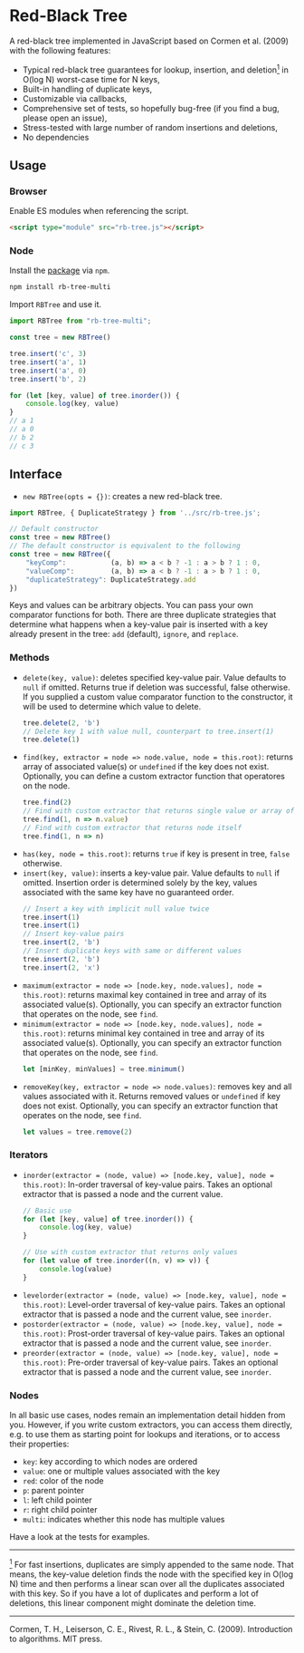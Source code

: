 # Red-Black Tree

A red-black tree implemented in JavaScript based on Cormen et al. (2009) with the following features:

* Typical red-black tree guarantees for lookup, insertion, and deletion<a href="#fn-deletion" id="fn-deletion-text"><sup>1</sup></a> in O(log N) worst-case time for N keys,
* Built-in handling of duplicate keys,
* Customizable via callbacks,
* Comprehensive set of tests, so hopefully bug-free (if you find a bug, please open an issue),
* Stress-tested with large number of random insertions and deletions,
* No dependencies

## Usage

### Browser

Enable ES modules when referencing the script.

```html
<script type="module" src="rb-tree.js"></script>
```

### Node

Install the [package](https://www.npmjs.com/package/rb-tree-multi) via `npm`.

```bash
npm install rb-tree-multi
```

Import `RBTree` and use it.

```javascript
import RBTree from "rb-tree-multi";

const tree = new RBTree()

tree.insert('c', 3)
tree.insert('a', 1)
tree.insert('a', 0)
tree.insert('b', 2)

for (let [key, value] of tree.inorder()) {
    console.log(key, value)
}
// a 1
// a 0
// b 2
// c 3
```


## Interface

* `new RBTree(opts = {})`: creates a new red-black tree.
```javascript
import RBTree, { DuplicateStrategy } from '../src/rb-tree.js';

// Default constructor
const tree = new RBTree()
// The default constructor is equivalent to the following
const tree = new RBTree({
    "keyComp":           (a, b) => a < b ? -1 : a > b ? 1 : 0,
    "valueComp":         (a, b) => a < b ? -1 : a > b ? 1 : 0,
    "duplicateStrategy": DuplicateStrategy.add
})
```

Keys and values can be arbitrary objects. You can pass your own comparator functions for both. There are three duplicate strategies that determine what happens when a key-value pair is inserted with a key already present in the tree: `add` (default), `ignore`, and `replace`.


### Methods


* `delete(key, value)`: deletes specified key-value pair. Value defaults to `null` if omitted. Returns true if deletion was successful, false otherwise. If you supplied a custom value comparator function to the constructor, it will be used to determine which value to delete.
    ```javascript
    tree.delete(2, 'b')
    // Delete key 1 with value null, counterpart to tree.insert(1)
    tree.delete(1)
    ```
* `find(key, extractor = node => node.value, node = this.root)`: returns array of associated value(s) or `undefined` if the key does not exist. Optionally, you can define a custom extractor function that operatores on the node.
    ```javascript
    tree.find(2)
    // Find with custom extractor that returns single value or array of values (possibly ambiguous if you inserted `undefined` values)
    tree.find(1, n => n.value)
    // Find with custom extractor that returns node itself
    tree.find(1, n => n)
    ```
* `has(key, node = this.root)`: returns `true` if key is present in tree, `false` otherwise.
* `insert(key, value)`: inserts a key-value pair. Value defaults to `null` if omitted. Insertion order is determined solely by the key, values associated with the same key have no guaranteed order.
    ```javascript
    // Insert a key with implicit null value twice
    tree.insert(1)
    tree.insert(1)
    // Insert key-value pairs
    tree.insert(2, 'b')
    // Insert duplicate keys with same or different values
    tree.insert(2, 'b')
    tree.insert(2, 'x')
    ```
* `maximum(extractor = node => [node.key, node.values], node = this.root)`: returns maximal key contained in tree and array of its associated value(s). Optionally, you can specify an extractor function that operates on the node, see `find`.
* `minimum(extractor = node => [node.key, node.values], node = this.root)`: returns minimal key contained in tree and array of its associated value(s). Optionally, you can specify an extractor function that operates on the node, see `find`.
    ```javascript
    let [minKey, minValues] = tree.minimum()
    ```
* `removeKey(key, extractor = node => node.values)`: removes key and all values associated with it. Returns removed values or `undefined` if key does not exist. Optionally, you can specify an extractor function that operates on the node, see `find`.
    ```javascript
    let values = tree.remove(2)
    ```

### Iterators

* `inorder(extractor = (node, value) => [node.key, value], node = this.root)`: In-order traversal of key-value pairs. Takes an optional extractor that is passed a node and the current value.
    ```javascript
    // Basic use
    for (let [key, value] of tree.inorder()) {
        console.log(key, value)
    }

    // Use with custom extractor that returns only values
    for (let value of tree.inorder((n, v) => v)) {
        console.log(value)
    }
    ```
* `levelorder(extractor = (node, value) => [node.key, value], node = this.root)`: Level-order traversal of key-value pairs. Takes an optional extractor that is passed a node and the current value, see `inorder`.
* `postorder(extractor = (node, value) => [node.key, value], node = this.root)`: Prost-order traversal of key-value pairs. Takes an optional extractor that is passed a node and the current value, see `inorder`.
* `preorder(extractor = (node, value) => [node.key, value], node = this.root)`: Pre-order traversal of key-value pairs. Takes an optional extractor that is passed a node and the current value, see `inorder`.

### Nodes

In all basic use cases, nodes remain an implementation detail hidden from you. However, if you write custom extractors, you can access them directly, e.g. to use them as starting point for lookups and iterations, or to access their properties:

* `key`: key according to which nodes are ordered
* `value`: one or multiple values associated with the key
* `red`: color of the node
* `p`: parent pointer
* `l`: left child pointer
* `r`: right child pointer
* `multi`: indicates whether this node has multiple values

Have a look at the tests for examples.

---

<a id="fn-deletion" href="#fn-deletion-text"><sup>1</sup></a> For fast insertions, duplicates are simply appended to the same node. That means, the key-value deletion finds the node with the specified key in O(log N) time and then performs a linear scan over all the duplicates associated with this key. So if you have a lot of duplicates and perform a lot of deletions, this linear component might dominate the deletion time.

---

Cormen, T. H., Leiserson, C. E., Rivest, R. L., & Stein, C. (2009). Introduction to algorithms. MIT press.